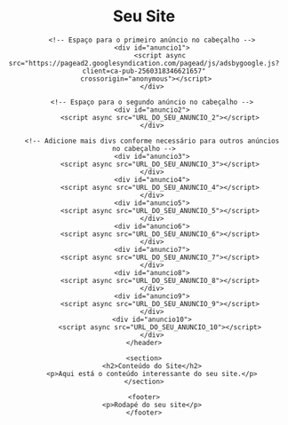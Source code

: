 <!DOCTYPE html>
<html lang="en">
<head>
    <meta charset="UTF-8">
    <meta name="viewport" content="width=device-width, initial-scale=1.0">
    <title>Seu Site com Anúncios no Cabeçalho</title>
    <script async src="https://pagead2.googlesyndication.com/pagead/js/adsbygoogle.js?client=ca-pub-2560318346621657"
     crossorigin="anonymous"></script>
</head>
<body>
    <header>
        <h1>Seu Site</h1>

        <!-- Espaço para o primeiro anúncio no cabeçalho -->
        <div id="anuncio1">
            <script async src="https://pagead2.googlesyndication.com/pagead/js/adsbygoogle.js?client=ca-pub-2560318346621657"
     crossorigin="anonymous"></script>
        </div>

        <!-- Espaço para o segundo anúncio no cabeçalho -->
        <div id="anuncio2">
            <script async src="URL_DO_SEU_ANUNCIO_2"></script>
        </div>

        <!-- Adicione mais divs conforme necessário para outros anúncios no cabeçalho -->
        <div id="anuncio3">
            <script async src="URL_DO_SEU_ANUNCIO_3"></script>
        </div>
        <div id="anuncio4">
            <script async src="URL_DO_SEU_ANUNCIO_4"></script>
        </div>
        <div id="anuncio5">
            <script async src="URL_DO_SEU_ANUNCIO_5"></script>
        </div>
        <div id="anuncio6">
            <script async src="URL_DO_SEU_ANUNCIO_6"></script>
        </div>
        <div id="anuncio7">
            <script async src="URL_DO_SEU_ANUNCIO_7"></script>
        </div>
        <div id="anuncio8">
            <script async src="URL_DO_SEU_ANUNCIO_8"></script>
        </div>
        <div id="anuncio9">
            <script async src="URL_DO_SEU_ANUNCIO_9"></script>
        </div>
        <div id="anuncio10">
            <script async src="URL_DO_SEU_ANUNCIO_10"></script>
        </div>
    </header>

    <section>
        <h2>Conteúdo do Site</h2>
        <p>Aqui está o conteúdo interessante do seu site.</p>
    </section>

    <footer>
        <p>Rodapé do seu site</p>
    </footer>
</body>
</html>
